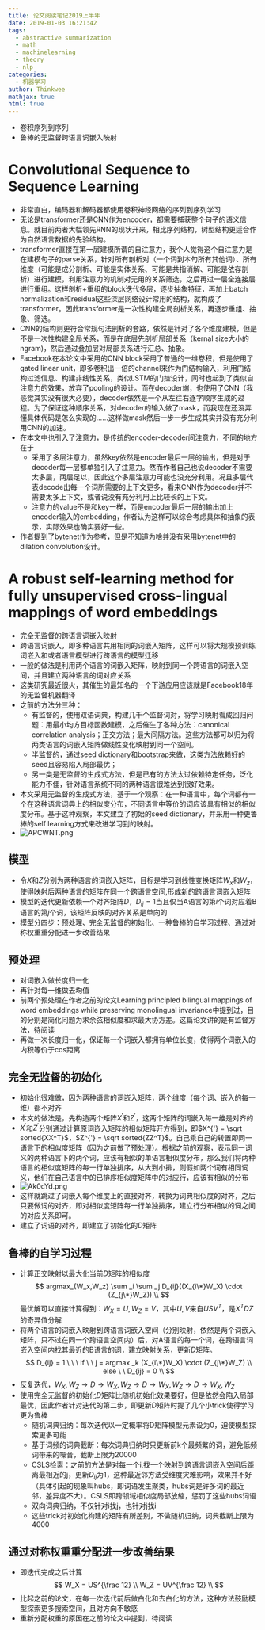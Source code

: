 ```yaml
---
title: 论文阅读笔记2019上半年
date: 2019-01-03 16:21:42
tags:
  - abstractive summarization
  - math
  - machinelearning
  -	theory
  -	nlp
categories:
  - 机器学习
author: Thinkwee
mathjax: true
html: true
---
```


-	卷积序列到序列
-	鲁棒的无监督跨语言词嵌入映射
<!--more--> 

# Convolutional Sequence to Sequence Learning
-	非常直白，编码器和解码器都使用卷积神经网络的序列到序列学习
-	无论是transformer还是CNN作为encoder，都需要捕获整个句子的语义信息。就目前两者大幅领先RNN的现状开来，相比序列结构，树型结构更适合作为自然语言数据的先验结构。
-	transformer直接在第一层建模所谓的自注意力，我个人觉得这个自注意力是在建模句子的parse关系，针对所有剖析对（一个词到本句所有其他词）、所有维度（可能是成分剖析、可能是实体关系、可能是共指消解、可能是依存剖析）进行建模，利用注意力的机制对无用的关系筛选，之后再过一层全连接层进行重组。这样剖析+重组的block迭代多层，逐步抽象特征，再加上batch normalization和residual这些深层网络设计常用的结构，就构成了transformer。因此transformer是一次性构建全局剖析关系，再逐步重组、抽象、筛选。
-	CNN的结构则更符合常规句法剖析的套路，依然是针对了各个维度建模，但是不是一次性构建全局关系，而是在底层先剖析局部关系（kernal size大小的ngram)，然后通过叠加层对局部关系进行汇总、抽象。
-	Facebook在本论文中采用的CNN block采用了普通的一维卷积，但是使用了gated linear unit，即多卷积出一倍的channel来作为门结构输入，利用门结构过滤信息、构建非线性关系，类似LSTM的门控设计，同时也起到了类似自注意力的效果，放弃了pooling的设计。而在decoder端，也使用了CNN（我感觉其实没有很大必要），decoder依然是一个从左往右逐字顺序生成的过程。为了保证这种顺序关系，对decoder的输入做了mask，而我现在还没弄懂具体代码是怎么实现的......这样做mask然后一步一步生成其实并没有充分利用CNN的加速。
-	在本文中也引入了注意力，是传统的encoder-decoder间注意力，不同的地方在于
	-	采用了多层注意力，虽然key依然是encoder最后一层的输出，但是对于decoder每一层都单独引入了注意力。然而作者自己也说decoder不需要太多层，两层足以，因此这个多层注意力可能也没充分利用。况且多层代表decode出每一个词所需要的上下文更多，看来CNN作为decoder并不需要太多上下文，或者说没有充分利用上比较长的上下文。
	-	注意力的value不是和key一样，而是encoder最后一层的输出加上encoder输入的embedding，作者认为这样可以综合考虑具体和抽象的表示，实际效果也确实要好一些。
-	作者提到了bytenet作为参考，但是不知道为啥并没有采用bytenet中的dilation convolution设计。

# A robust self-learning method for fully unsupervised cross-lingual mappings of word embeddings
-	完全无监督的跨语言词嵌入映射
-	跨语言词嵌入，即多种语言共用相同的词嵌入矩阵，这样可以将大规模预训练词嵌入和或者语言模型进行跨语言的模型迁移
-	一般的做法是利用两个语言的词嵌入矩阵，映射到同一个跨语言的词嵌入空间，并且建立两种语言的词对应关系
-	这类研究最近很火，其催生的最知名的一个下游应用应该就是Facebook18年的无监督机器翻译
-	之前的方法分三种：
	-	有监督的，使用双语词典，构建几千个监督词对，将学习映射看成回归问题：用最小均方目标函数建模，之后催生了各种方法：canonical correlation analysis；正交方法；最大间隔方法。这些方法都可以归为将两类语言的词嵌入矩阵做线性变化映射到同一个空间。
	-	半监督的，通过seed dictionary和bootstrap来做，这类方法依赖好的seed且容易陷入局部最优；
	-	另一类是无监督的生成式方法，但是已有的方法太过依赖特定任务，泛化能力不佳，针对语言系统不同的两种语言很难达到很好效果。
-	本文采用无监督的生成式方法，基于一个观察：在一种语言中，每个词都有一个在这种语言词典上的相似度分布，不同语言中等价的词应该具有相似的相似度分布。基于这种观察，本文建立了初始的seed dictionary，并采用一种更鲁棒的self learning方式来改进学习到的映射。
-	![APCWNT.png](https://s2.ax1x.com/2019/03/11/APCWNT.png)

## 模型
-	令$X$和$Z$分别为两种语言的词嵌入矩阵，目标是学习到线性变换矩阵$W_x$和$W_z$，使得映射后两种语言的矩阵在同一个跨语言空间,形成新的跨语言词嵌入矩阵
-	模型的迭代更新依赖一个对齐矩阵$D$，$D_{ij}=1$当且仅当A语言的第$i$个词对应着B语言的第$j$个词，该矩阵反映的对齐关系是单向的
-	模型分四步：预处理、完全无监督的初始化、一种鲁棒的自学习过程、通过对称权重重分配进一步改善结果

## 预处理
-	对词嵌入做长度归一化
-	再针对每一维做去均值
-	前两个预处理在作者之前的论文Learning principled bilingual mappings of word embeddings while preserving monolingual invariance中提到过，目的分别是简化问题为求余弦相似度和求最大协方差。这篇论文讲的是有监督方法，待阅读
-	再做一次长度归一化，保证每一个词嵌入都拥有单位长度，使得两个词嵌入的内积等价于cos距离

## 完全无监督的初始化
-	初始化很难做，因为两种语言的词嵌入矩阵，两个维度（每个词、嵌入的每一维）都不对齐
-	本文的做法是，先构造两个矩阵$X^{'}$和$Z^{'}$，这两个矩阵的词嵌入每一维是对齐的
-	$X^{'}$和$Z^{'}$分别通过计算原词嵌入矩阵的相似矩阵开方得到，即$X^{'} = \sqrt sorted{XX^T}$，$Z^{'} = \sqrt sorted{ZZ^T}$。自己乘自己的转置即同一语言下的相似度矩阵（因为之前做了预处理）。根据之前的观察，表示同一词义的两种语言下的两个词，应该有相似的单语言相似度分布，那么我们将两种语言的相似度矩阵的每一行单独排序，从大到小排，则假如两个词有相同词义，他们在自己语言中的已排序相似度矩阵中的对应行，应该有相似的分布
-	![Ak0cYd.png](https://s2.ax1x.com/2019/03/13/Ak0cYd.png)
-	这样就跳过了词嵌入每个维度上的直接对齐，转换为词典相似度的对齐，之后只要做词的对齐，即对相似度矩阵每一行单独排序，建立行分布相似的词之间的对应关系即可。
-	建立了词语的对齐，即建立了初始化的$D$矩阵

## 鲁棒的自学习过程
-	计算正交映射以最大化当前$D$矩阵的相似度
	$$
	argmax_{W_x,W_z} \sum _i \sum _j D_{ij}((X_{i\*}W_X) \cdot (Z_{j\*}W_Z)) \\
	$$
	最优解可以直接计算得到：$W_X=U,W_Z=V$，其中$U,V$来自$USV^T$，是$X^TDZ$的奇异值分解
-	将两个语言的词嵌入映射到跨语言词嵌入空间（分别映射，依然是两个词嵌入矩阵，只不过在同一个跨语言空间内）后，对A语言的每一个词，在跨语言词嵌入空间内找其最近的B语言的词，建立映射关系，更新$D$矩阵。
	$$
	D_{ij} = 1 \ \ \ if  \ \ j = argmax _k (X_{i\*}W_X) \cdot (Z_{j\*}W_Z) \\
	else \ \ D_{ij} = 0 \\
	$$
-	反复迭代，$W_X,W_Z \rightarrow D \rightarrow W_X,W_Z \rightarrow D \rightarrow W_X,W_Z \rightarrow D \rightarrow W_X,W_Z$
-	使用完全无监督的初始化$D$矩阵比随机初始化效果要好，但是依然会陷入局部最优，因此作者针对迭代的第二步，即更新$D$矩阵时提了几个小trick使得学习更为鲁棒
	-	随机词典归纳：每次迭代以一定概率将D矩阵模型元素设为0，迫使模型探索更多可能
	-	基于词频的词典截断：每次词典归纳时只更新前k个最频繁的词，避免低频词带来的噪音，截断上限为20000
	-	CSLS检索：之前的方法是对每一个i,找一个映射到跨语言词嵌入空间后距离最相近的j，更新$D_{ij}$为1，这种最近邻方法受维度灾难影响，效果并不好（具体引起的现象叫hubs，即词语发生聚类，hubs词是许多词的最近邻，差异度不大）。CSLS即跨领域相似度局部放缩，惩罚了这些hubs词语
	-	双向词典归纳，不仅针对i找j，也针对j找i
	-	这些trick对初始化构建的矩阵有所差别，不做随机归纳，词典截断上限为4000

## 通过对称权重重分配进一步改善结果
-	即迭代完成之后计算
	$$
	W_X = US^{\frac 12} \\
	W_Z = UV^{\frac 12} \\
	$$
-	比起之前的论文，在每一次迭代前后做白化和去白化的方法，这种方法鼓励模型探索更多搜索空间，且对方向不敏感
-	重新分配权重的原因在之前的论文中提到，待阅读